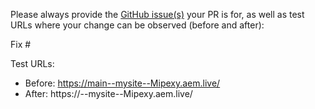 Please always provide the [GitHub issue(s)](../issues) your PR is for, as well as test URLs where your change can be observed (before and after):

Fix #<gh-issue-id>

Test URLs:
- Before: https://main--mysite--Mipexy.aem.live/
- After: https://<branch>--mysite--Mipexy.aem.live/
